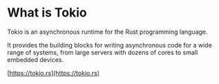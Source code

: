 # What is Tokio

Tokio is an asynchronous runtime for the Rust programming language.

It provides the building blocks for writing asynchronous code for a wide range of systems,
from large servers with dozens of cores to small embedded devices.

[https://tokio.rs](https://tokio.rs)